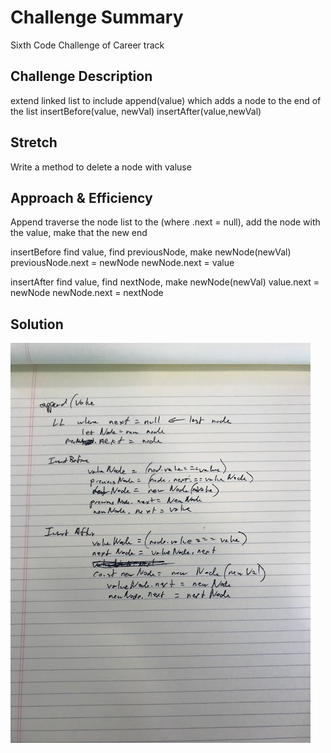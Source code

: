 # Challenge Summary
Sixth Code Challenge of Career track

## Challenge Description
extend linked list to include
append(value) which adds a node to the end of the list
insertBefore(value, newVal)
insertAfter(value,newVal)

## Stretch
Write a method to delete a node with valuse

## Approach & Efficiency
Append
traverse the node list to the (where .next = null), add the node with the value, make that the new end

insertBefore
find value, find previousNode, make newNode(newVal)
previousNode.next = newNode
newNode.next = value

insertAfter
find value, find nextNode, make newNode(newVal)
value.next = newNode
newNode.next = nextNode


## Solution
![LL-insert Whiteboard](IMG_5271.jpg)